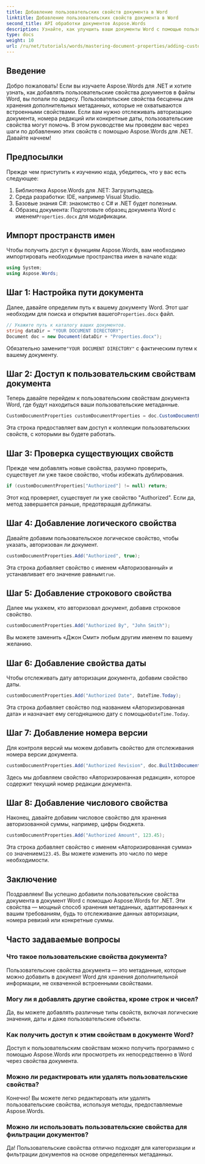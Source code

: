 ```yaml
---
title: Добавление пользовательских свойств документа в Word
linktitle: Добавление пользовательских свойств документа в Word
second_title: API обработки документов Aspose.Words
description: Узнайте, как улучшить ваши документы Word с помощью пользовательских свойств документа с помощью Aspose.Words для .NET. Это всеобъемлющее руководство проведет вас через весь процесс.
type: docs
weight: 10
url: /ru/net/tutorials/words/mastering-document-properties/adding-custom-document-properties-in-word/
---
```

## Введение

Добро пожаловать! Если вы изучаете Aspose.Words для .NET и хотите узнать, как добавлять пользовательские свойства документов в файлы Word, вы попали по адресу. Пользовательские свойства бесценны для хранения дополнительных метаданных, которые не охватываются встроенными свойствами. Если вам нужно отслеживать авторизацию документа, номера редакций или конкретные даты, пользовательские свойства могут помочь. В этом руководстве мы проведем вас через шаги по добавлению этих свойств с помощью Aspose.Words для .NET. Давайте начнем!

## Предпосылки

Прежде чем приступить к изучению кода, убедитесь, что у вас есть следующее:

1.  Библиотека Aspose.Words для .NET: Загрузить[здесь](https://releases.aspose.com/words/net/).
2. Среда разработки: IDE, например Visual Studio.
3. Базовые знания C#: знакомство с C# и .NET будет полезным.
4.  Образец документа: Подготовьте образец документа Word с именем`Properties.docx` для модификации.

## Импорт пространств имен

Чтобы получить доступ к функциям Aspose.Words, вам необходимо импортировать необходимые пространства имен в начале кода:

```csharp
using System;
using Aspose.Words;
```

## Шаг 1: Настройка пути документа

 Далее, давайте определим путь к вашему документу Word. Этот шаг необходим для поиска и открытия вашего`Properties.docx` файл.

```csharp
// Укажите путь к каталогу ваших документов.
string dataDir = "YOUR DOCUMENT DIRECTORY";
Document doc = new Document(dataDir + "Properties.docx");
```

 Обязательно замените`"YOUR DOCUMENT DIRECTORY"` с фактическим путем к вашему документу.

## Шаг 2: Доступ к пользовательским свойствам документа

Теперь давайте перейдем к пользовательским свойствам документа Word, где будут находиться ваши пользовательские метаданные.

```csharp
CustomDocumentProperties customDocumentProperties = doc.CustomDocumentProperties;
```

Эта строка предоставляет вам доступ к коллекции пользовательских свойств, с которыми вы будете работать.

## Шаг 3: Проверка существующих свойств

Прежде чем добавлять новые свойства, разумно проверить, существует ли уже такое свойство, чтобы избежать дублирования.

```csharp
if (customDocumentProperties["Authorized"] != null) return;
```

Этот код проверяет, существует ли уже свойство "Authorized". Если да, метод завершается раньше, предотвращая дубликаты.

## Шаг 4: Добавление логического свойства

Давайте добавим пользовательское логическое свойство, чтобы указать, авторизован ли документ.

```csharp
customDocumentProperties.Add("Authorized", true);
```

 Эта строка добавляет свойство с именем «Авторизованный» и устанавливает его значение равным`true`.

## Шаг 5: Добавление строкового свойства

Далее мы укажем, кто авторизовал документ, добавив строковое свойство.

```csharp
customDocumentProperties.Add("Authorized By", "John Smith");
```

Вы можете заменить «Джон Смит» любым другим именем по вашему желанию.

## Шаг 6: Добавление свойства даты

Чтобы отслеживать дату авторизации документа, добавим свойство даты.

```csharp
customDocumentProperties.Add("Authorized Date", DateTime.Today);
```

 Эта строка добавляет свойство под названием «Авторизированная дата» и назначает ему сегодняшнюю дату с помощью`DateTime.Today`.

## Шаг 7: Добавление номера версии

Для контроля версий мы можем добавить свойство для отслеживания номера версии документа.

```csharp
customDocumentProperties.Add("Authorized Revision", doc.BuiltInDocumentProperties.RevisionNumber);
```

Здесь мы добавляем свойство «Авторизированная редакция», которое содержит текущий номер редакции документа.

## Шаг 8: Добавление числового свойства

Наконец, давайте добавим числовое свойство для хранения авторизованной суммы, например, цифры бюджета.

```csharp
customDocumentProperties.Add("Authorized Amount", 123.45);
```

 Эта строка добавляет свойство с именем «Авторизированная сумма» со значением`123.45`. Вы можете изменить это число по мере необходимости.

## Заключение

Поздравляем! Вы успешно добавили пользовательские свойства документа в документ Word с помощью Aspose.Words for .NET. Эти свойства — мощный способ хранения метаданных, адаптированных к вашим требованиям, будь то отслеживание данных авторизации, номера ревизий или конкретные суммы.

## Часто задаваемые вопросы

### Что такое пользовательские свойства документа?
Пользовательские свойства документа — это метаданные, которые можно добавить в документ Word для хранения дополнительной информации, не охваченной встроенными свойствами.

### Могу ли я добавлять другие свойства, кроме строк и чисел?
Да, вы можете добавлять различные типы свойств, включая логические значения, даты и даже пользовательские объекты.

### Как получить доступ к этим свойствам в документе Word?
Доступ к пользовательским свойствам можно получить программно с помощью Aspose.Words или просмотреть их непосредственно в Word через свойства документа.

### Можно ли редактировать или удалять пользовательские свойства?
Конечно! Вы можете легко редактировать или удалять пользовательские свойства, используя методы, предоставляемые Aspose.Words.

### Можно ли использовать пользовательские свойства для фильтрации документов?
Да! Пользовательские свойства отлично подходят для категоризации и фильтрации документов на основе определенных метаданных.